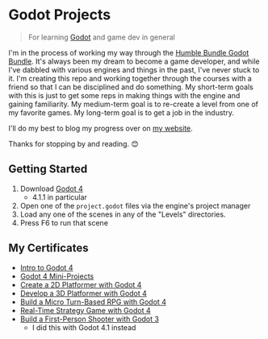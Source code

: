 # Godot Projects

> For learning [Godot](https://godotengine.org/) and game dev in general

I'm in the process of working my way through the [Humble Bundle Godot Bundle](https://www.humblebundle.com/software/everything-you-need-to-know-about-godot-4-encore-software). It's always been my dream to become a game developer, and while I've dabbled with various engines and things in the past, I've never stuck to it. I'm creating this repo and working together through the courses with a friend so that I can be disciplined and do something. My short-term goals with this is just to get some reps in making things with the engine and gaining familiarity. My medium-term goal is to re-create a level from one of my favorite games. My long-term goal is to get a job in the industry.

I'll do my best to blog my progress over on [my website](https://cjcoffey.com).

Thanks for stopping by and reading. 😊

## Getting Started

1. Download [Godot 4](https://godotengine.org/)
    - 4.1.1 in particular
2. Open one of the `project.godot` files via the engine's project manager
3. Load any one of the scenes in any of the "Levels" directories.
4. Press F6 to run that scene

## My Certificates

- [Intro to Godot 4](https://academy.zenva.com/certificate/7786109a9c15)
- [Godot 4 Mini-Projects](https://academy.zenva.com/certificate/3f9fb9dad2a1)
- [Create a 2D Platformer with Godot 4](https://academy.zenva.com/certificate/a1c3dde47281)
- [Develop a 3D Platformer with Godot 4](https://academy.zenva.com/certificate/a6bf1e5c1423)
- [Build a Micro Turn-Based RPG with Godot 4](https://academy.zenva.com/certificate/d3f50063eca7)
- [Real-Time Strategy Game with Godot 4](https://academy.zenva.com/certificate/09a0f76dc320)
- [Build a First-Person Shooter with Godot 3](https://academy.zenva.com/certificate/e40f26bac302)
    - I did this with Godot 4.1 instead
